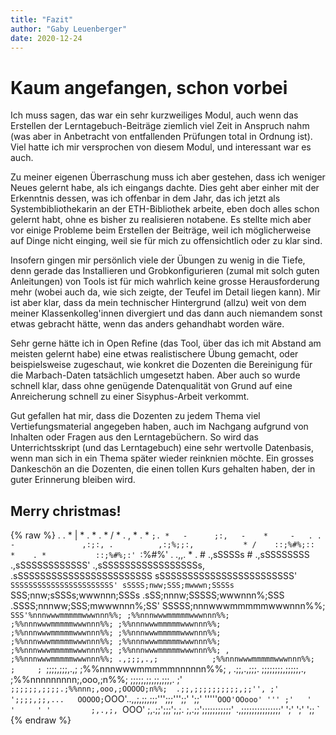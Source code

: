 ```yaml
---
title: "Fazit"
author: "Gaby Leuenberger"
date: 2020-12-24
---
```

# Kaum angefangen, schon vorbei

Ich muss sagen, das war ein sehr kurzweiliges Modul, auch wenn das Erstellen der Lerntagebuch-Beiträge ziemlich viel Zeit in Anspruch nahm (was aber in Anbetracht von entfallenden Prüfungen total in Ordnung ist). Viel hatte ich mir versprochen von diesem Modul, und interessant war es auch.

Zu meiner eigenen Überraschung muss ich aber gestehen, dass ich weniger Neues gelernt habe, als ich eingangs dachte. Dies geht aber einher mit der Erkenntnis dessen, was ich offenbar in dem Jahr, das ich jetzt als Systembibliothekarin an der ETH-Bibliothek arbeite, eben doch alles schon gelernt habt, ohne es bisher zu realisieren notabene. Es stellte mich aber vor einige Probleme beim Erstellen der Beiträge, weil ich möglicherweise auf Dinge nicht einging, weil sie für mich zu offensichtlich oder zu klar sind.

Insofern gingen mir persönlich viele der Übungen zu wenig in die Tiefe, denn gerade das Installieren und Grobkonfigurieren (zumal mit solch guten Anleitungen) von Tools ist für mich wahrlich keine grosse Herausforderung mehr (wobei auch da, wie sich zeigte, der Teufel im Detail liegen kann). Mir ist aber klar, dass da mein technischer Hintergrund (allzu) weit von dem meiner Klassenkolleg'innen divergiert und das dann auch niemandem sonst etwas gebracht hätte, wenn das anders gehandhabt worden wäre.

Sehr gerne hätte ich in Open Refine (das Tool, über das ich mit Abstand am meisten gelernt habe) eine etwas realistischere Übung gemacht, oder beispielsweise zugeschaut, wie konkret die Dozenten die Bereinigung für die Marbach-Daten tatsächlich umgesetzt haben. Aber auch so wurde schnell klar, dass ohne genügende Datenqualität von Grund auf eine Anreicherung schnell zu einer Sisyphus-Arbeit verkommt.

Gut gefallen hat mir, dass die Dozenten zu jedem Thema viel Vertiefungsmaterial angegeben haben, auch im Nachgang aufgrund von Inhalten oder Fragen aus den Lerntagebüchern. So wird das Unterrichtsskript (und das Lerntagebuch) eine sehr wertvolle Datenbasis, wenn man sich in ein Thema später wieder reinknien möchte. Ein grosses Dankeschön an die Dozenten, die einen tollen Kurs gehalten haben, der in guter Erinnerung bleiben wird.

## Merry christmas!
{%  raw  %}
                                    .
                        .       *
                              |         *
                   .    *         .            *
                                          /
                *      .       ,    *          .    *
                               `;.
                      *   -      ;:,   -    *     -   .
              .  -               ,:;:,
                     .          ,:;%;;:,           *
                          /    ::;%#%;::   *    .
                   *           ::;%#%;:'
                                `:%#%'  .   .,,.
                         *    .    #     .,sSSSSs
                                   #  .,sSSSSSSSS
                                .,sSSSSSSSSSSSS'
                           .,sSSSSSSSSSSSSSSSSSs,
                       .sSSSSSSSSSSSSSSSSSSSSSSSS
                       sSSSSSSSSSSSSSSSSSSSSSSSS'
                       `SSSSSSSSSSSSSSSSSSSSSSS'
                       sSSSS;nww;SSS;mwwwn;SSSSs
                       `SSS;nnw;sSSSs;wwwnnn;SSSs
                      .sSS;nnnw;SSSSS;wwwnnn%;SSS
                     .SSSS;nnnww;SSS;mwwwnnn%;SS'
                     SSSSS;nnnwwwmmmmmwwwnnn%%;
                     `SSS'%nnnwwwmmmmmwwwnnn%%;
                        ;%%nnnwwwmmmmmwwwnnn%%;
                        ;%%nnnwwwmmmmmwwwnnn%%;
                        ;%%nnnwwwmmmmmwwwnnn%%;
                        ;%%nnnwwwmmmmmwwwnnn%%;
                        ;%%nnnwwwmmmmmwwwnnn%%;
                        ;%%nnnwwwmmmmmwwwnnn%%;
                        ;%%nnnwwwmmmmmwwwnnn%%;
                        ;%%nnnwwwmmmmmwwwnnn%%;
                        ;%%nnnwwwmmmmmwwwnnn%%;
      ,                 ;%%nnnwwwmmmmmwwwnnn%%;
   .,;;;,.,;            ;%%nnnwwwmmmmmwwwnnn%%;        ;     ;
     `;;;;,;;;,.,;      ;%%nnnwwwmmmmmnnnnnn%%;  ,    .;;,.,;;;.
      ;;;;;;;;,;;;;;,., ;%%nnnnnnnnn;,ooo,;n%%;   ;;;;;,;;,;;,;;;,.
      ;'   `;;;;;;,;;;;.;%%nnn;,ooo,;OOOOO;n%%;  .;;,;;;;;;;;;;,;;'',
            ;'  ';;;;,;;,...   OOOOO;`OOO'..,,;,;;,;;;''';;;''';;'
                  ';;'    '''''`OOO'OOooo' ''' ;'   '     '     '
                   '         ;,.,;, `OOO'
                         ;,.;;';;;';,;.
                     ;,.;;';;;;;;;;;;;'
                   .,;;;;;;;;;;;;;;;'
                     ';'  ';'   ';;
                                  `
{%  endraw  %}                                  
